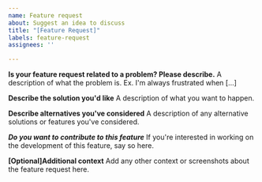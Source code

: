 ```yaml
---
name: Feature request
about: Suggest an idea to discuss
title: "[Feature Request]"
labels: feature-request
assignees: ''

---
```



**Is your feature request related to a problem? Please describe.**
A description of what the problem is. Ex. I'm always frustrated when [...]

**Describe the solution you'd like**
A description of what you want to happen.

**Describe alternatives you've considered**
A description of any alternative solutions or features you've considered.

***Do you want to contribute to this feature***
If you're interested in working on the development of this feature, say so here. 

**[Optional]Additional context**
Add any other context or screenshots about the feature request here.
